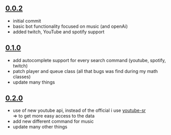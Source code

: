 ## [0.0.2](https://github.com/Ackimixs/anOtherDiscordPlayer/commit/4b194ec41649da4cb3dad65c0bc6a9ee75e57270)
 - initial commit
 - basic bot functionality focused on music (and openAi)
 - added twitch, YouTube and spotify support

## [0.1.0](https://github.com/Ackimixs/anOtherDiscordPlayer/commit/d817a8674c57d670e7bd1c6ce06c0a7cdbdb2c0b)
 - add autocomplete support for every search command (youtube, spotify, twitch)
 - patch player and queue class (all that bugs was find during my math classes)
 - update many things

## [0.2.0](https://github.com/Ackimixs/anOtherDiscordPlayer/commit/41a6b363c4959289a033d1a5f714f2e178a632ce) 
- use of new youtube api, instead of the official i use [youtube-sr](https://www.npmjs.com/package/youtube-sr)  
 => to get more easy access to the data
- add new different command for music
- update many other things